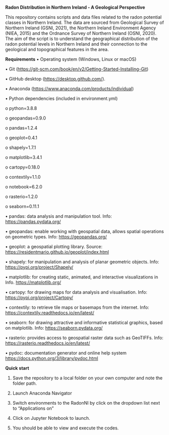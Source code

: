 **Radon Distribution in Northern Ireland -  A Geological Perspective**

This repository contains scripts and data files related to the radon potential classes in Northern Ireland. The data are sourced from Geological Survey of Northern Ireland (GSNI, 2021), the Northern Ireland Environment Agency (NIEA, 2015) and the Ordnance Survey of Northern Ireland (OSNI, 2020).
The aim of the script is to understand the geographical distribution of the radon potential levels in Northern Ireland and their connection to the geological and topographical features in the area.

**Requirements**
•	Operating system (Windows, Linux or macOS)

•	Git (https://git-scm.com/book/en/v2/Getting-Started-Installing-Git) 

•	GitHub desktop (https://desktop.github.com/). 

•	Anaconda (https://www.anaconda.com/products/individual)

•	Python dependencies (included in environment.yml)

  o	python=3.8.8
  
  o	geopandas=0.9.0
  
  o	pandas=1.2.4
  
  o	geoplot=0.4.1
  
  o	shapely=1.7.1
  
  o	matplotlib=3.4.1
  
  o	cartopy=0.18.0
  
  o	contextily=1.1.0
  
  o	notebook=6.2.0
  
  o	rasterio=1.2.0
  
  o	seaborn=0.11.1
  
•	pandas: data analysis and manipulation tool. Info: https://pandas.pydata.org/

•	geopandas: enable working with geospatial data, allows spatial operations on geometric types. Info: https://geopandas.org/

•	geoplot: a geospatial plotting library. Source: https://residentmario.github.io/geoplot/index.html

•	shapely: for manipulation and analysis of planar geometric objects. Info: https://pypi.org/project/Shapely/

•	matplotlib: for creating static, animated, and interactive visualizations in Info. https://matplotlib.org/

•	cartopy: for drawing maps for data analysis and visualisation. Info: https://pypi.org/project/Cartopy/

•	contextily: to retrieve tile maps or basemaps from the internet. Info: https://contextily.readthedocs.io/en/latest/

•	seaborn: for drawing attractive and informative statistical graphics, based on matplotlib. Info: https://seaborn.pydata.org/

•	rasterio: provides access to geospatial raster data such as GeoTIFFs. Info: https://rasterio.readthedocs.io/en/latest/

•	pydoc: documentation generator and online help system https://docs.python.org/3/library/pydoc.html

**Quick start**

1.	Save the repository to a local folder on your own computer and note the folder path.

2.	Launch Anaconda Navigator

3.	Switch environments to the RadonNI by click on the dropdown list next to “Applications on” 

4.	Click on Jupyter Notebook to launch.

5.	You should be able to view and execute the codes.
